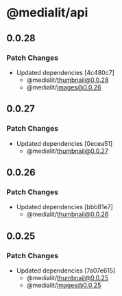 # @medialit/api

## 0.0.28

### Patch Changes

- Updated dependencies [4c480c7]
    - @medialit/thumbnail@0.0.28
    - @medialit/images@0.0.26

## 0.0.27

### Patch Changes

- Updated dependencies [0ecea51]
    - @medialit/thumbnail@0.0.27

## 0.0.26

### Patch Changes

- Updated dependencies [bbb81e7]
    - @medialit/thumbnail@0.0.26

## 0.0.25

### Patch Changes

- Updated dependencies [7a07e615]
    - @medialit/thumbnail@0.0.25
    - @medialit/images@0.0.25
